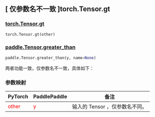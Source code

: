 ## [ 仅参数名不一致 ]torch.Tensor.gt

### [torch.Tensor.gt](https://pytorch.org/docs/1.13/generated/torch.Tensor.gt.html?highlight=torch+tensor+gt#torch.Tensor.gt)

```python
torch.Tensor.gt(other)
```

### [paddle.Tensor.greater_than](https://www.paddlepaddle.org.cn/documentation/docs/zh/api/paddle/Tensor_cn.html#greater-than-y-name-none)

```python
paddle.Tensor.greater_than(y, name=None)
```

两者功能一致，仅参数名不一致，具体如下：
### 参数映射
| PyTorch                          | PaddlePaddle                 | 备注                                                   |
|----------------------------------|------------------------------| ------------------------------------------------------ |
| <font color='red'> other </font> | <font color='red'> y </font> | 输入的 Tensor ，仅参数名不同。                                     |
